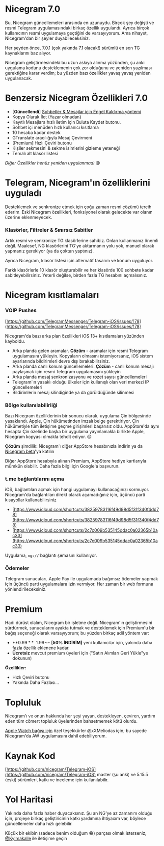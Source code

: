 # Nicegram 7.0

Bu, Nicegram güncellemeleri arasında en uzunuydu. Birçok şey değişti ve resmi Telegram uygulamasındaki birkaç özellik uygulandı. Ayrıca birçok kullanıcının resmi uygulamaya geçtiğini de varsayıyorum. Ama nihayet, Nicegram'dan bir şeyler duyabileceksiniz.

Her şeyden önce, 7.0.1 (çok yakında 7.1 olacak!) sürümlü en son TG kaynaklarını baz alıyor.

Nicegram geliştirmesindeki bu uzun askıya alınma yüzünden, şu anki uygulama kodunu desteklemenin çok zor olduğunu ve yeniden yazılması gerektiğine karar verdim; bu yüzden bazı özellikler yavaş yavaş yeniden uygulanacak.

# Benzersiz Nicegram Özellikleri 7.0

- [**Güncellendi**] [Sohbetler & Mesajlar için Engel Kaldırma yöntemi](/tr/unblock)
- Kopya Olarak İlet (Yazar olmadan)
- Kayıtlı Mesajlara hızlı iletim için Buluta Kaydet butonu.
- Sohbet içi menüden hızlı kullanıcı kısıtlama
- 10 hesaba kadar destek
- GTranslate aracılığıyla Mesaj Çevirmeni
- [Premium] Hızlı Çeviri butonu
- Kişiler sekmesini & sekme isimlerini gizleme yeteneği
- Temalı alt klasör listesi

_Diğer Özellikler henüz yeniden uygulanmadı_ 😩

# Telegram, Nicegram'ın özelliklerini uyguladı

Desteklemek ve senkronize etmek için çoğu zaman resmi çözümü tercih ederim. Eski Nicegram özellikleri, fonksiyonel olarak gelecekte var olanın üzerine eklenmeyecek.

### Klasörler, Filtreler & Sınırsız Sabitler
Artık resmi ve senkronize TG klasörlerine sahibiz. Onları kullanmanız önemli değil.
Maalesef, NG klasörlerini TG'ye aktarmanın yolu yok, manuel olarak yapmanız gerekiyor (ya da çoktan yaptınız).

Ayrıca Nicegram, klasör listesi için alternatif tasarım ve konum uyguluyor.

Farklı klasörlerle 10 klasör oluşturabilir ve her klasörde 100 sohbete kadar sabitleyebilirsiniz. Yeterli değilse, birden fazla TG hesabını açmalısınız.


# Nicegram kısıtlamaları
### VOIP Pushes
[https://github.com/TelegramMessenger/Telegram-iOS/issues/178](https://github.com/TelegramMessenger/Telegram-iOS/issues/178)

Nicegram'da bazı arka plan özellikleri iOS 13+ kısıtlamaları yüzünden kayboldu.
- Arka planda gelen aramalar.
**Çözüm** - aramalar için resmi Telegram uygulamasını yükleyin. Kopyaların olmasını istemiyorsanız, iOS sistem ayarlarında bildirimleri devre dışı bırakabilirsiniz.
- Arka planda canlı konum güncellemeleri.
**Çözüm** - canlı konum mesajı paylaşmak için resmi Telegram uygulamasını yükleyin
- Arka planda mesaj senkronizasyonu ve rozet sayısı güncellemeleri
- Telegram'ın yasaklı olduğu ülkeler için kullanışlı olan veri merkezi IP güncellemeleri
- Bildirimlerin mesaj silindiğinde ya da görüldüğünde silinmesi

### Bölge kullanılabilirliği
Bazı Nicegram özelliklerinin bir sonucu olarak, uygulama Çin bölgesinde yasaklandı. Apple, Çin hükümetinden imzalı belge gerektiriyor. Çin hükümetiyle tüm iletişime geçme girişimleri başarısız oldu. AppStore'da aynı hesapta Çin özelinde başka bir uygulama yayınlamakla birlikte Apple, Nicegram kopyası olmakla tehdit ediyor. 😔

**Çözüm** şimdilik: Nicegram'ı diğer AppStore hesabınızla indirin ya da [Nicegram beta](/faq#download)'ya katılın

Diğer AppStore hesabıyla alınan Premium, AppStore hediye kartlarıyla mümkün olabilir. Daha fazla bilgi için Google'a başvurun.

### t.me bağlantılarını açma
iOS, bağlantıları açmak için hangi uygulamayı kullanacağınızı sormuyor. Nicegram'da bağlantıları direkt olarak açamadığınız için, üçüncü parti kısayollar kullanabilirsiniz
- [https://www.icloud.com/shortcuts/38259783116f49d98d5f31f340f4dd78](https://www.icloud.com/shortcuts/38259783116f49d98d5f31f340f4dd78)
- [https://www.icloud.com/shortcuts/2c7c009b535145ddac0a02365b10ac33](https://www.icloud.com/shortcuts/2c7c009b535145ddac0a02365b10ac33)

Uygulama, `ng://` bağlantı şemasını kullanıyor.

### Ödemeler
Telegram sunucuları, Apple Pay ile uygulamada bağımsız ödemeler yapmak için üçüncü parti uygulamalara izin vermiyor. Her zaman bir web formuna yönlendirileceksiniz.

# Premium
Hadi dürüst olalım, Nicegram bir işletme değil. Nicegram'ın geliştirmesini sürdürmek, sunucularını ayakta tutmak ve desteklemek için Premium'u bir bağış seçeneği olarak varsayıyorum; bu yüzden birkaç adil yöntem var:

- **$0.99** ~~$1.99~~ **[50% İNDİRİM]** yeni kullanıcılar için, yakında daha fazla özellik eklenene kadar.
- **Ücretsiz** mevcut premium üyeleri için ("Satın Alımları Geri Yükle"ye dokunun)

**Özellikler:**
- Hızlı Çeviri butonu
- Yakında Daha Fazlası...

# Topluluk
Nicegram'ı ve onun hakkında her şeyi yayan, destekleyen, çeviren, yardım eden tüm cömert topluluk üyelerinden bahsetmemek kötü olurdu.

[Apple Watch bağışı için](https://t.me/nicegramdev/97) özel teşekkürler @xXMeliodas için; bu sayede Nicegram'da AW uygulamasını dahil edebiliyorum.

# Kaynak Kod
[https://github.com/nicegram/Telegram-iOS](https://github.com/nicegram/Telegram-iOS)
master (şu anki) ve 5.15.5 (eski) sürümleri, katkı ve inceleme için kullanılabilir.

# Yol Haritasi
Yakında daha fazla haber duyacaksınız. Şu an NG'ye az zamanım olduğu için, projeye birkaç geliştiricinin katkı yardımına ihtiyacım var, böylece güncellemeler daha hızlı gelebilir.

Küçük bir ekibin (sadece benim olduğum 😁) parçası olmak isterseniz, [@Kylmakalle](https://t.me/Kylmakalle) ile iletişime geçin
